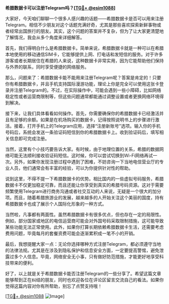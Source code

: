 **希腊数据卡可以注册Telegram吗？[[TG💪+ @esim1088](https://t.me/s/esim1088)]**

大家好，今天咱们聊聊一个很多人感兴趣的话题——希腊数据卡是否可以用来注册Telegram。相信不少朋友对这个话题充满好奇，尤其是那些喜欢探索新鲜事物或者经常出国旅行的朋友。其实，这个问题的答案并不复杂，但为了让大家更清楚地了解情况，我会从多个角度来详细解答。

首先，我们得明白什么是希腊数据卡。简单来说，希腊数据卡就是一种可以在希腊本地使用的移动通信SIM卡，它能够提供上网、打电话和发短信的服务。对于许多游客或者长期居住在希腊的人来说，这种数据卡非常实用，因为它能帮助他们保持与外界的联系，同时享受便捷的网络服务。

那么，问题来了：希腊数据卡能不能用来注册Telegram呢？答案是肯定的！只要你有希腊数据卡，并且手机支持国际漫游功能，理论上你是完全可以使用这张卡登录并注册Telegram的。不过，在实际操作中，可能会遇到一些小障碍，比如网络稳定性或者运营商限制等，但这些问题通常都能通过调整设置或者更换网络环境得到解决。

接下来，让我们具体看看如何操作。首先，你需要确保你的希腊数据卡已经激活并且有足够的余额。如果是在机场购买的数据卡，记得按照说明书上的步骤进行激活。接着，打开手机上的Telegram应用，选择“注册新账号”选项。输入你的手机号码后，系统会发送一条验证码短信到你的希腊数据卡上。收到验证码后，填写相关信息即可完成注册。

当然，这里有个小技巧要告诉大家。有时候，由于地理位置的关系，希腊的数据网络可能无法顺利接收验证码短信。这时候，你可以尝试切换到Wi-Fi网络再试一次。另外，如果你发现注册过程中遇到了困难，不妨咨询一下当地电信营业厅的专业人员，他们通常会有丰富的经验，可以为你提供针对性的帮助。

说到这里，不得不提一下希腊数据卡的优势。相比国内的一些虚拟号码服务，希腊数据卡不仅更加稳定可靠，而且还能让你享受到真实的希腊号码资源。这对于需要频繁使用Telegram进行商务沟通或者社交互动的人来说，无疑是一个很大的加分项。而且，随着希腊旅游业的发展，越来越多的人开始关注这个美丽的国度，持有希腊数据卡也成了展示个人国际化形象的一种方式。

当然啦，凡事都有两面性。虽然希腊数据卡有很多优点，但也存在一定的局限性。例如，部分国家或地区的电信运营商可能会对外国号码采取限制措施，这可能导致某些功能无法正常使用。此外，如果你打算长期依赖希腊数据卡生活，还需要考虑费用问题，毕竟每月的套餐资费可能会逐渐累积成一笔不小的开销。

最后，我想提醒大家一点：无论你选择哪种方式注册Telegram，都必须遵守当地的法律法规。尤其是在涉及到隐私保护和信息安全方面，一定要提高警惕，避免泄露过多个人信息。毕竟，网络安全无小事，只有做好防范措施，才能更好地享受科技带来的便利。

好了，以上就是关于希腊数据卡能否注册Telegram的一些分享了。希望这篇文章能够帮到正在纠结的朋友，同时也欢迎各位在评论区留言交流自己的看法。如果你觉得这篇内容对你有所帮助，别忘了点赞支持哦！

[[TG💪+ @esim1088](https://t.me/s/esim1088) ![Image](https://i.postimg.cc/4NQfJmqS/Snipaste-2025-05-13-00-14-12.png)]